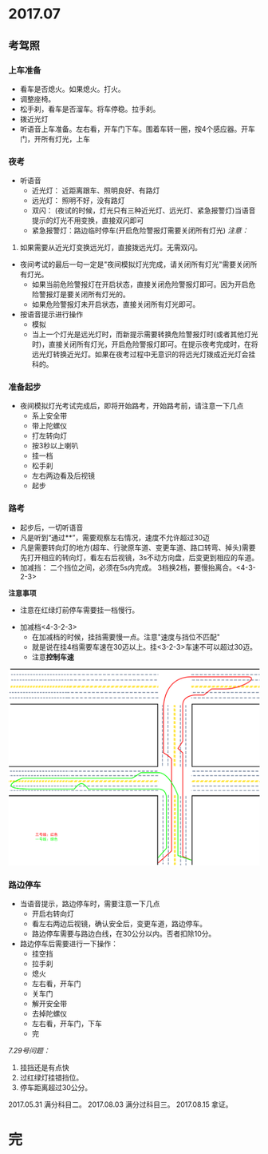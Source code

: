 # 2017.07

## 考驾照

### 上车准备
* 看车是否熄火。如果熄火。打火。
* 调整座椅。
* 松手刹，看车是否溜车。将车停稳。拉手刹。
* 拨近光灯
* 听语音上车准备。左右看，开车门下车。围着车转一圈，按4个感应器。开车门，开所有灯光，上车



### 夜考
+ 听语音
    - 近光灯： 近距离跟车、照明良好、有路灯
    - 远光灯： 照明不好，没有路灯
    - 双闪： (夜试的时候，灯光只有三种近光灯、远光灯、紧急报警灯)当语音提示的灯光不用变换，直接双闪即可
    - 紧急报警灯：路边临时停车(开启危险警报灯需要关闭所有灯光)
*注意：*
1. 如果需要从近光灯变换远光灯，直接拨远光灯。无需双闪。
+ 夜间考试的最后一句一定是"夜间模拟灯光完成，请关闭所有灯光"需要关闭所有灯光。
    - 如果当前危险警报灯在开启状态，直接关闭危险警报灯即可。因为开启危险警报灯是要关闭所有灯光的。
    - 如果危险警报灯未开启状态，直接关闭所有灯光即可。
+ 按语音提示进行操作
    - 模拟
    - 当上一个灯光是远光灯时，而新提示需要转换危险警报灯时(或者其他灯光时)，直接关闭所有灯光，开启危险警报灯即可。在提示夜考完成时，在将远光灯转换近光灯。如果在夜考过程中无意识的将远光灯拨成近光灯会挂科的。


### 准备起步
+ 夜间模拟灯光考试完成后，即将开始路考，开始路考前，请注意一下几点
    - 系上安全带
    - 带上陀螺仪
    - 打左转向灯
    - 按3秒以上喇叭
    - 挂一档
    - 松手刹
    - 左右两边看及后视镜
    - 起步

### 路考
* 起步后，一切听语音
* 凡是听到“通过**”，需要观察左右情况，速度不允许超过30迈
* 凡是需要转向灯的地方(超车、行驶原车道、变更车道、路口转弯、掉头)需要先打开相应的转向灯，看左右后视镜，3s不动方向盘，后变更到相应的车道。
* 加减挡： 二个挡位之间，必须在5s内完成。 3档换2档，要慢抬离合。<4-3-2-3>

**注意事项**
* 注意在红绿灯前停车需要挂一档慢行。

+ 加减档<4-3-2-3>
    - 在加减档的时候，挂挡需要慢一点。注意"速度与挡位不匹配"
    - 就是说在挂4档需要车速在30迈以上。挂<3-2-3>车速不可以超过30迈。
    - 注意**控制车速**

![考试路线](./img/考试线路.png)

### 路边停车
+ 当语音提示，路边停车时，需要注意一下几点
    - 开启右转向灯
    - 看左右两边后视镜，确认安全后，变更车道，路边停车。
    - 路边停车需要与路边白线，在30公分以内。否者扣除10分。
+ 路边停车后需要进行一下操作：
    - 挂空挡
    - 拉手刹
    - 熄火
    - 左右看，开车门
    - 关车门
    - 解开安全带
    - 去掉陀螺仪
    - 左右看，开车门，下车
    - 完

*7.29号问题：*
1. 挂挡还是有点快
2. 过红绿灯挂错挡位。
3. 停车距离超过30公分。

2017.05.31 满分科目二。
2017.08.03 满分过科目三。
2017.08.15 拿证。
# 完